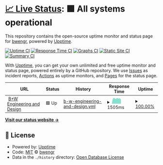 # [📈 Live Status](https://status.bwengr.com): <!--live status--> **🟩 All systems operational**

This repository contains the open-source uptime monitor and status page for [bwengr](https://bwengr.com), powered by [Upptime](https://github.com/upptime/upptime).

[![Uptime CI](https://github.com/bwengr/upptime/workflows/Uptime%20CI/badge.svg)](https://github.com/bwengr/upptime/actions?query=workflow%3A%22Uptime+CI%22)
[![Response Time CI](https://github.com/bwengr/upptime/workflows/Response%20Time%20CI/badge.svg)](https://github.com/bwengr/upptime/actions?query=workflow%3A%22Response+Time+CI%22)
[![Graphs CI](https://github.com/bwengr/upptime/workflows/Graphs%20CI/badge.svg)](https://github.com/bwengr/upptime/actions?query=workflow%3A%22Graphs+CI%22)
[![Static Site CI](https://github.com/bwengr/upptime/workflows/Static%20Site%20CI/badge.svg)](https://github.com/bwengr/upptime/actions?query=workflow%3A%22Static+Site+CI%22)
[![Summary CI](https://github.com/bwengr/upptime/workflows/Summary%20CI/badge.svg)](https://github.com/bwengr/upptime/actions?query=workflow%3A%22Summary+CI%22)

With [Upptime](https://upptime.js.org), you can get your own unlimited and free uptime monitor and status page, powered entirely by a GitHub repository. We use [Issues](https://github.com/bwengr/upptime/issues) as incident reports, [Actions](https://github.com/bwengr/upptime/actions) as uptime monitors, and [Pages](https://status.bwengr.com) for the status page.

<!--start: status pages-->
<!-- This summary is generated by Upptime (https://github.com/upptime/upptime) -->
<!-- Do not edit this manually, your changes will be overwritten -->
<!-- prettier-ignore -->
| URL | Status | History | Response Time | Uptime |
| --- | ------ | ------- | ------------- | ------ |
| <img alt="" src="https://icons.duckduckgo.com/ip3/bwengr.com.ico" height="13"> [B+W Engineering and Design](https://bwengr.com) | 🟩 Up | [b-w-engineering-and-design.yml](https://github.com/bwengr/upptime/commits/HEAD/history/b-w-engineering-and-design.yml) | <details><summary><img alt="Response time graph" src="./graphs/b-w-engineering-and-design/response-time-week.png" height="20"> 1505ms</summary><br><a href="https://status.bwengr.com/history/b-w-engineering-and-design"><img alt="Response time 1615" src="https://img.shields.io/endpoint?url=https%3A%2F%2Fraw.githubusercontent.com%2Fbwengr%2Fupptime%2FHEAD%2Fapi%2Fb-w-engineering-and-design%2Fresponse-time.json"></a><br><a href="https://status.bwengr.com/history/b-w-engineering-and-design"><img alt="24-hour response time 1540" src="https://img.shields.io/endpoint?url=https%3A%2F%2Fraw.githubusercontent.com%2Fbwengr%2Fupptime%2FHEAD%2Fapi%2Fb-w-engineering-and-design%2Fresponse-time-day.json"></a><br><a href="https://status.bwengr.com/history/b-w-engineering-and-design"><img alt="7-day response time 1505" src="https://img.shields.io/endpoint?url=https%3A%2F%2Fraw.githubusercontent.com%2Fbwengr%2Fupptime%2FHEAD%2Fapi%2Fb-w-engineering-and-design%2Fresponse-time-week.json"></a><br><a href="https://status.bwengr.com/history/b-w-engineering-and-design"><img alt="30-day response time 1577" src="https://img.shields.io/endpoint?url=https%3A%2F%2Fraw.githubusercontent.com%2Fbwengr%2Fupptime%2FHEAD%2Fapi%2Fb-w-engineering-and-design%2Fresponse-time-month.json"></a><br><a href="https://status.bwengr.com/history/b-w-engineering-and-design"><img alt="1-year response time 1615" src="https://img.shields.io/endpoint?url=https%3A%2F%2Fraw.githubusercontent.com%2Fbwengr%2Fupptime%2FHEAD%2Fapi%2Fb-w-engineering-and-design%2Fresponse-time-year.json"></a></details> | <details><summary><a href="https://status.bwengr.com/history/b-w-engineering-and-design">100.00%</a></summary><a href="https://status.bwengr.com/history/b-w-engineering-and-design"><img alt="All-time uptime 99.91%" src="https://img.shields.io/endpoint?url=https%3A%2F%2Fraw.githubusercontent.com%2Fbwengr%2Fupptime%2FHEAD%2Fapi%2Fb-w-engineering-and-design%2Fuptime.json"></a><br><a href="https://status.bwengr.com/history/b-w-engineering-and-design"><img alt="24-hour uptime 100.00%" src="https://img.shields.io/endpoint?url=https%3A%2F%2Fraw.githubusercontent.com%2Fbwengr%2Fupptime%2FHEAD%2Fapi%2Fb-w-engineering-and-design%2Fuptime-day.json"></a><br><a href="https://status.bwengr.com/history/b-w-engineering-and-design"><img alt="7-day uptime 100.00%" src="https://img.shields.io/endpoint?url=https%3A%2F%2Fraw.githubusercontent.com%2Fbwengr%2Fupptime%2FHEAD%2Fapi%2Fb-w-engineering-and-design%2Fuptime-week.json"></a><br><a href="https://status.bwengr.com/history/b-w-engineering-and-design"><img alt="30-day uptime 100.00%" src="https://img.shields.io/endpoint?url=https%3A%2F%2Fraw.githubusercontent.com%2Fbwengr%2Fupptime%2FHEAD%2Fapi%2Fb-w-engineering-and-design%2Fuptime-month.json"></a><br><a href="https://status.bwengr.com/history/b-w-engineering-and-design"><img alt="1-year uptime 99.91%" src="https://img.shields.io/endpoint?url=https%3A%2F%2Fraw.githubusercontent.com%2Fbwengr%2Fupptime%2FHEAD%2Fapi%2Fb-w-engineering-and-design%2Fuptime-year.json"></a></details>

<!--end: status pages-->

[**Visit our status website →**](https://status.bwengr.com)

## 📄 License

- Powered by: [Upptime](https://github.com/upptime/upptime)
- Code: [MIT](./LICENSE) © [bwengr](https://bwengr.com)
- Data in the `./history` directory: [Open Database License](https://opendatacommons.org/licenses/odbl/1-0/)
